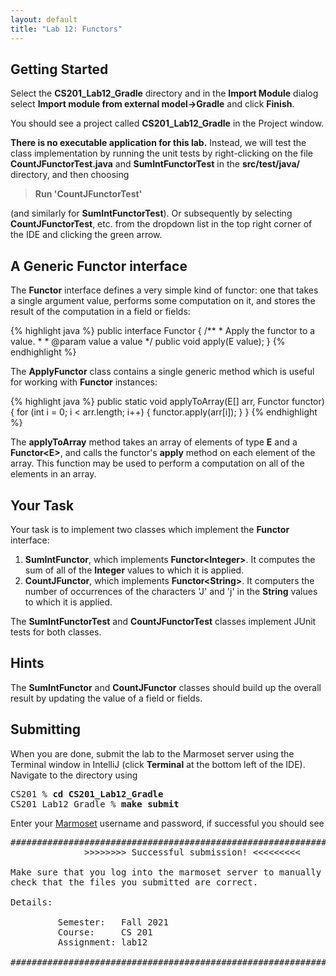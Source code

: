 ```yaml
---
layout: default
title: "Lab 12: Functors"
---
```


## Getting Started

Select the **CS201\_Lab12\_Gradle** directory and in the **Import Module** dialog select **Import module from external model&rarr;Gradle** and click **Finish**.

You should see a project called **CS201\_Lab12\_Gradle** in the Project window.

**There is no executable application for this lab.** Instead, we will test the class implementation by running the unit tests by right-clicking on the file **CountJFunctorTest.java** and **SumIntFunctorTest** in the **src/test/java/** directory, and then choosing

> **Run 'CountJFunctorTest'**

(and similarly for **SumIntFunctorTest**). Or subsequently by selecting **CountJFunctorTest**, etc. from the dropdown list in the top right corner of the IDE and clicking the green arrow.

## A Generic Functor interface

The **Functor** interface defines a very simple kind of functor: one that takes a single argument value, performs some computation on it, and stores the result of the computation in a field or fields:

{% highlight java %}
public interface Functor<E> {
    /**
     * Apply the functor to a value.
     * 
     * @param value a value
     */
    public void apply(E value);
}
{% endhighlight %}

The **ApplyFunctor** class contains a single generic method which is useful for working with **Functor** instances:

{% highlight java %}
public static<E> void applyToArray(E[] arr, Functor<E> functor) {
    for (int i = 0; i < arr.length; i++) {
        functor.apply(arr[i]);
    }
}
{% endhighlight %}

The **applyToArray** method takes an array of elements of type **E** and a **Functor&lt;E&gt;**, and calls the functor's **apply** method on each element of the array. This function may be used to perform a computation on all of the elements in an array.

## Your Task

Your task is to implement two classes which implement the **Functor** interface:

1.  **SumIntFunctor**, which implements **Functor&lt;Integer&gt;**. It computes the sum of all of the **Integer** values to which it is applied.
2.  **CountJFunctor**, which implements **Functor&lt;String&gt;**. It computers the number of occurrences of the characters 'J' and 'j' in the **String** values to which it is applied.

The **SumIntFunctorTest** and **CountJFunctorTest** classes implement JUnit tests for both classes.

## Hints

The **SumIntFunctor** and **CountJFunctor** classes should build up the overall result by updating the value of a field or fields.

## Submitting

When you are done, submit the lab to the Marmoset server using the Terminal window in IntelliJ (click **Terminal** at the bottom left of the IDE). Navigate to the directory using

<pre>
CS201 % <b>cd CS201_Lab12_Gradle</b>
CS201_Lab12_Gradle % <b>make submit</b>
</pre>

Enter your [Marmoset](https://cs.ycp.edu/marmoset) username and password, if successful you should see

<pre>
######################################################################
              >>>>>>>> Successful submission! <<<<<<<<<

Make sure that you log into the marmoset server to manually
check that the files you submitted are correct.

Details:

         Semester:   Fall 2021
         Course:     CS 201
         Assignment: lab12

######################################################################
</pre>
